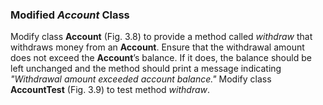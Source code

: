 ### Modified _Account_ Class

Modify class **Account** (Fig. 3.8) to provide a method called _withdraw_
that withdraws money from an **Account**. Ensure that the withdrawal amount does not exceed
the **Account**’s balance. If it does, the balance should be left unchanged and the method should print
a message indicating _"Withdrawal amount exceeded account balance."_ Modify class **AccountTest**
(Fig. 3.9) to test method _withdraw_.